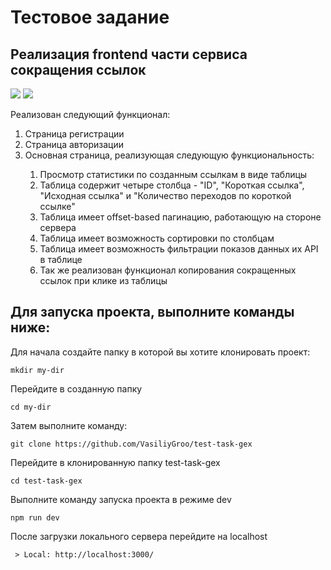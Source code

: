 # Тестовое задание

## Реализация frontend части сервиса сокращения ссылок

![](https://user-images.githubusercontent.com/84619098/188457865-05970681-3386-42e5-935c-0d222b4122c7.gif)
![](https://user-images.githubusercontent.com/84619098/188456949-e6960059-9642-4cd2-b7e7-ba25873dafbf.gif)

Реализован следующий функционал:
<ol>
<li>Страница регистрации</li>
<li>Страница авторизации</li>
<li>Основная страница, реализующая следующую функциональность:</li>
<ol>
<li>Просмотр статистики по созданным ссылкам в виде таблицы</li>
<li>Таблица содержит четыре столбца - "ID", "Короткая ссылка", "Исходная ссылка" и "Количество переходов по короткой ссылке"</li>
<li>Таблица имеет offset-based пагинацию, работающую на стороне сервера</li>
<li>Таблица имеет возможность сортировки по столбцам</li>
<li>Таблица имеет возможность фильтрации показов данных их API в таблице</li>
<li>Так же реализован функционал копирования сокращенных ссылок при клике из таблицы</li>
</ol>
</ol>

## Для запуска проекта, выполните команды ниже:

Для начала создайте папку в которой вы хотите клонировать проект:
```git
mkdir my-dir
```
Перейдите в созданную папку
```git
cd my-dir
```
Затем выполните команду:
```git
git clone https://github.com/VasiliyGroo/test-task-gex
```
Перейдите в клонированную папку test-task-gex
```git
cd test-task-gex
```
Выполните команду запуска проекта в режиме dev
```git
npm run dev
```
После загрузки локального сервера перейдите на localhost
```terminal
 > Local: http://localhost:3000/
```
